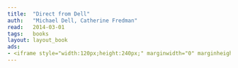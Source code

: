 ```yaml
---
title:	"Direct from Dell"
auth:	"Michael Dell, Catherine Fredman"
read:	2014-03-01
tags:	books
layout: layout_book
ads:
- <iframe style="width:120px;height:240px;" marginwidth="0" marginheight="0" scrolling="no" frameborder="0" src="//ws-na.amazon-adsystem.com/widgets/q?ServiceVersion=20070822&OneJS=1&Operation=GetAdHtml&MarketPlace=US&source=ss&ref=ss_til&ad_type=product_link&tracking_id=wojcadamkoszh-20&marketplace=amazon&region=US&placement=0060845724&asins=0060845724&linkId=M7WZI6Y7SFHT6MLI&show_border=false&link_opens_in_new_window=true&price_color=333333&title_color=C00000&bg_color=FFFFFF"></iframe>
---
```







